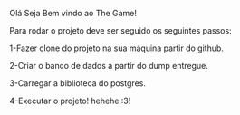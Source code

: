 Olá Seja Bem vindo ao The Game!

Para rodar o projeto deve ser seguido os seguintes passos:
  
  1-Fazer clone do projeto na sua máquina partir do github.
  
  2-Criar o banco de dados a partir do dump entregue.
  
  3-Carregar a biblioteca do postgres.
  
  4-Executar o projeto! hehehe :3!
